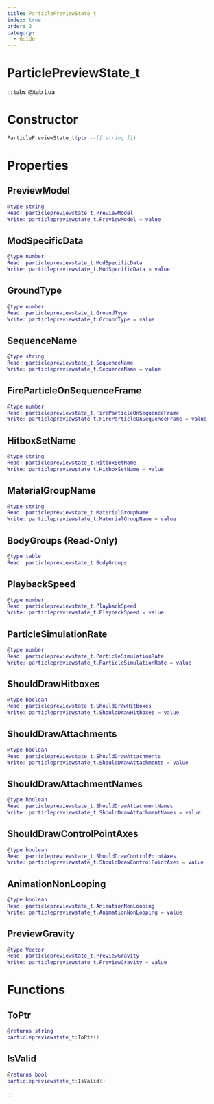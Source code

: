 ```yaml
---
title: ParticlePreviewState_t
index: true
order: 2
category:
  - Guide
---
```


# ParticlePreviewState_t

::: tabs
@tab Lua
# Constructor
```lua
ParticlePreviewState_t(ptr --[[ string ]])
```
# Properties
## PreviewModel 
```lua
@type string
Read: particlepreviewstate_t.PreviewModel
Write: particlepreviewstate_t.PreviewModel = value
```
## ModSpecificData 
```lua
@type number
Read: particlepreviewstate_t.ModSpecificData
Write: particlepreviewstate_t.ModSpecificData = value
```
## GroundType 
```lua
@type number
Read: particlepreviewstate_t.GroundType
Write: particlepreviewstate_t.GroundType = value
```
## SequenceName 
```lua
@type string
Read: particlepreviewstate_t.SequenceName
Write: particlepreviewstate_t.SequenceName = value
```
## FireParticleOnSequenceFrame 
```lua
@type number
Read: particlepreviewstate_t.FireParticleOnSequenceFrame
Write: particlepreviewstate_t.FireParticleOnSequenceFrame = value
```
## HitboxSetName 
```lua
@type string
Read: particlepreviewstate_t.HitboxSetName
Write: particlepreviewstate_t.HitboxSetName = value
```
## MaterialGroupName 
```lua
@type string
Read: particlepreviewstate_t.MaterialGroupName
Write: particlepreviewstate_t.MaterialGroupName = value
```
## BodyGroups (Read-Only)
```lua
@type table
Read: particlepreviewstate_t.BodyGroups
```
## PlaybackSpeed 
```lua
@type number
Read: particlepreviewstate_t.PlaybackSpeed
Write: particlepreviewstate_t.PlaybackSpeed = value
```
## ParticleSimulationRate 
```lua
@type number
Read: particlepreviewstate_t.ParticleSimulationRate
Write: particlepreviewstate_t.ParticleSimulationRate = value
```
## ShouldDrawHitboxes 
```lua
@type boolean
Read: particlepreviewstate_t.ShouldDrawHitboxes
Write: particlepreviewstate_t.ShouldDrawHitboxes = value
```
## ShouldDrawAttachments 
```lua
@type boolean
Read: particlepreviewstate_t.ShouldDrawAttachments
Write: particlepreviewstate_t.ShouldDrawAttachments = value
```
## ShouldDrawAttachmentNames 
```lua
@type boolean
Read: particlepreviewstate_t.ShouldDrawAttachmentNames
Write: particlepreviewstate_t.ShouldDrawAttachmentNames = value
```
## ShouldDrawControlPointAxes 
```lua
@type boolean
Read: particlepreviewstate_t.ShouldDrawControlPointAxes
Write: particlepreviewstate_t.ShouldDrawControlPointAxes = value
```
## AnimationNonLooping 
```lua
@type boolean
Read: particlepreviewstate_t.AnimationNonLooping
Write: particlepreviewstate_t.AnimationNonLooping = value
```
## PreviewGravity 
```lua
@type Vector
Read: particlepreviewstate_t.PreviewGravity
Write: particlepreviewstate_t.PreviewGravity = value
```
# Functions
## ToPtr
```lua
@returns string
particlepreviewstate_t:ToPtr()
```
## IsValid
```lua
@returns bool
particlepreviewstate_t:IsValid()
```

:::